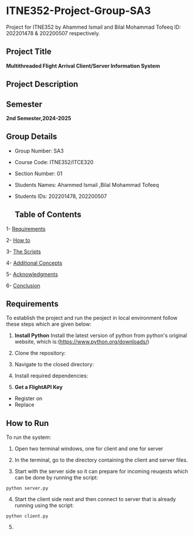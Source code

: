 # ITNE352-Project-Group-SA3
Project for ITNE352 by Ahammed Ismail and Bilal Mohammad Tofeeq ID: 202201478 &amp; 202200507 respectively.

## **Project Title**

**Multithreaded Flight Arrival Client/Server Information System**

## **Project Description**



## **Semester**

**2nd Semester,2024-2025**


## **Group Details**

* Group Number: SA3
  
* Course Code: ITNE352/ITCE320

* Section Number: 01

* Students Names: Ahammed Ismail ,Bilal Mohammad Tofeeq  

* Students IDs: 202201478, 202200507

  ## Table of Contents

1- [Requirements](#requirements)

2- [How to](#how-to)

3- [The Scripts](#the-scripts)

4- [Additional Concepts](#additional-concepts)

5- [Acknowledgments](aAcknowledgments)

6- [Conclusion](#conclusion)

## **Requirements**

To establish the project and run the peoject in local environment follow these steps which are given below:

1. **Install Python** Install the latest version of python from python's original website, which is:(https://www.python.org/downloads/)
2. Clone the repository:


3. Navigate to the closed directory:


4. Install required dependencies:
5. **Get a FlightAPI Key**
- Register on   
- Replace 

## **How to Run**
 
 To run the system:

 1. Open two terminal windows, one for client and one for server

 2. In the terminal, go to the directory containing the client and server files.

 3. Start with the server side so it can prepare for incoming reuqests which can be done by running the script:
 ```
 python server.py
 ```

 4. Start the client side next and then connect to server that is already running using the script:
 ```
 python client.py
 ```
 5. 
